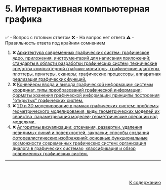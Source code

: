 #

<div id="readme-top" style="display: flex; align-items: center; justify-content: space-between;">
  <h1>5. Интерактивная компьютерная графика</h1>
</div>

✅ - Вопрос с готовым ответом
❌ - На вопрос нет ответа
⚠️ - Правильность ответа под крайним сомнением

<ol>
  <li>❌ <a href="#1"> Архитектура современных графических систем: графическое ядро, приложения, инструментарий для написания приложений; стандарты в области разработки графических систем; технические средства компьютерной графики: мониторы, графические адаптеры, плоттеры, принтеры, сканеры; графические процессоры, аппаратная реализация графических функций. </a></li>
  <li>❌ <a href="#2"> Конвейеры ввода и вывода графической информации; системы координат, типы преобразований графической информации; форматы хранения графической информации; принципы построения "открытых" графических систем. </a></li>
  <li>❌ <a href="#3"> 2D и 3D моделирование в рамках графических систем; проблемы геометрического моделирования; виды геометрических моделей их свойства, параметризация моделей; геометрические операции над моделями. </a></li>
  <li>❌ <a href="#4"> Алгоритмы визуализации: отсечения, развертки, удаления невидимых линий и поверхностей, закраски; способы создания фотореалистических изображений; основные функциональные возможности современных графических систем; организация диалога в графических системах; классификация и обзор современных графических систем. </a></li>
</ol>
<hr/>
<br />

##

<p align="right"><a href="#readme-top">К содержанию</a></p>
